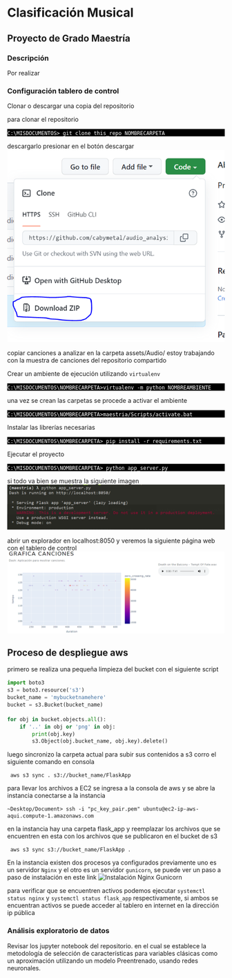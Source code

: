 # Clasificación Musical
## Proyecto de Grado Maestría

### Descripción
Por realizar

### Configuración tablero de control

Clonar o descargar una copia del repositorio

para clonar el repositorio
<p style="background:black">
<code style="background:black;color:white">C:\MISDOCUMENTOS> git clone this_repo NOMBRECARPETA
</code>
</p>

descargarlo presionar en el botón descargar <br>
![Descargar proyecto](assets/imagenes/download.PNG)

copiar canciones a analizar en la carpeta assets/Audio/ estoy trabajando con la muestra de canciones del repositorio compartido

Crear un ambiente de ejecución utilizando `virtualenv`
<p style="background:black">
<code style="background:black;color:white">C:\MISDOCUMENTOS\NOMBRECARPETA>virtualenv -m python NOMBREAMBIENTE
</code>
</p>

una vez se crean las carpetas se procede a activar el ambiente

<p style="background:black">
<code style="background:black;color:white">C:\MISDOCUMENTOS\NOMBRECARPETA>maestria/Scripts/activate.bat
</code>
</p>

Instalar las librerías necesarias

<p style="background:black">
<code style="background:black;color:white">C:\MISDOCUMENTOS\NOMBRECARPETA> pip install -r requirements.txt
</code>
</p>

Ejecutar el proyecto

<p style="background:black">
<code style="background:black;color:white">C:\MISDOCUMENTOS\NOMBRECARPETA> python app_server.py
</code>
</p>

si todo va bien se muestra la siguiente imagen <br>
![tablero en ejecucion](assets/imagenes/running_process.PNG)

abrir un explorador en localhost:8050 y veremos la siguiente página web con el tablero de control<br>
![Tablero de control](assets/imagenes/dashboard.PNG)

## Proceso de despliegue aws
primero se realiza una pequeña limpieza del bucket con el siguiente script
```Python
import boto3
s3 = boto3.resource('s3')
bucket_name = 'mybucketnamehere'
bucket = s3.Bucket(bucket_name)

for obj in bucket.objects.all():
    if '..' in obj or 'png' in obj:
        print(obj.key)
        s3.Object(obj.bucket_name, obj.key).delete()
```
luego sincronizo la carpeta actual para subir sus contenidos a s3 corro el siguiente comando en consola
```
 aws s3 sync . s3://bucket_name/FlaskApp
```

para llevar los archivos a EC2 se ingresa a la consola de aws y se abre la instancia
conectarse a la instancia
```
~Desktop/Document> ssh -i "pc_key_pair.pem" ubuntu@ec2-ip-aws-aqui.compute-1.amazonaws.com
```
en la instancia hay una carpeta flask_app y reemplazar los archivos que se encuentren en
esta con los archivos que se publicaron en el bucket de s3
```
 aws s3 sync s3://bucket_name/FlaskApp .
```

En la instancia existen dos procesos ya configurados previamente uno es un servidor `Nginx` y el otro es un servidor `gunicorn`,
se puede ver un paso a paso de instalación en este link ![Instalación Nginx Gunicorn](https://medium.com/techfront/step-by-step-visual-guide-on-deploying-a-flask-application-on-aws-ec2-8e3e8b82c4f7)

para verificar que se encuentren activos podemos ejecutar
```systemctl status nginx```
y 
```systemctl status flask_app```
respectivamente, si ambos se encuentran activos se puede acceder al tablero en internet en la dirección ip pública


### Análisis exploratorio de datos

Revisar los jupyter notebook del repositorio. en el cual se establece la metodología de selección de características
para variables clásicas como un aproximación utilizando un modelo Preentrenado, usando redes neuronales.

